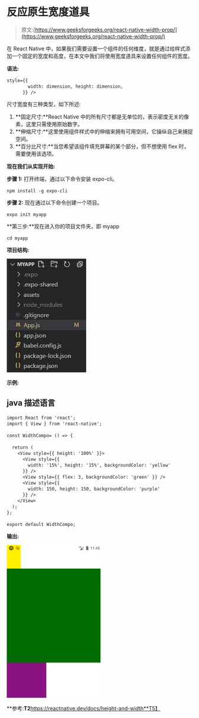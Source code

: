 # 反应原生宽度道具

> 原文:[https://www.geeksforgeeks.org/react-native-width-prop/](https://www.geeksforgeeks.org/react-native-width-prop/)

在 React Native 中，如果我们需要设置一个组件的任何维度，就是通过给样式添加一个固定的宽度和高度，在本文中我们将使用宽度道具来设置任何组件的宽度。

**语法:**

```
style={{
        width: dimension, height: dimension,
      }} />
```

尺寸宽度有三种类型，如下所述:

1.  **固定尺寸:**React Native 中的所有尺寸都是无单位的，表示密度无关的像素，这里只需使用原始数字。
2.  **伸缩尺寸:**这里使用组件样式中的伸缩来拥有可用空间，它操纵自己来捕捉空间。
3.  **百分比尺寸:**当您希望该组件填充屏幕的某个部分，但不想使用 flex 时，需要使用该选项。

**现在我们从实现开始:**

**步骤 1:** 打开终端，通过以下命令安装 expo-cli。

```
npm install -g expo-cli
```

**步骤 2:** 现在通过以下命令创建一个项目。

```
expo init myapp
```

**第三步:**现在进入你的项目文件夹，即 myapp

```
cd myapp
```

**项目结构:**

![](img/42e739eb740dd2867a400334f668bdb8.png)

**示例:**

## java 描述语言

```
import React from 'react';
import { View } from 'react-native';

const WidthCompo= () => {

  return (
    <View style={{ height: '100%' }}>
      <View style={{
        width: '15%', height: '15%', backgroundColor: 'yellow'
      }} />
      <View style={{ flex: 3, backgroundColor: 'green' }} />
      <View style={{
        width: 150, height: 150, backgroundColor: 'purple'
      }} />
    </View>
  );
};

export default WidthCompo;
```

**输出:**

![](img/b79df78d73e358d0d75a124768bddc30.png)

**参考:**T2**https://reactnative.dev/docs/height-and-width**T5】